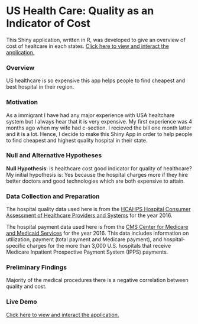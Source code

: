 # US Health Care: Quality as an Indicator of Cost

This Shiny application, written in R, was developed to give an overview of cost of healtcare in each states. [Click here to view and interact the application.]( https://berneskaracay.shinyapps.io/Medicare-Inpatient-Charge/) 

### Overview
US healthcare is so expensive this app helps people to find cheapest and best hospital in their region.

### Motivation

As a immigrant I have had any major experience with USA healtchare system but I always hear that it is very expensive. My first experience was 4 months ago when my wife had c-section. I recieved the bill one month latter and it is a lot. Hence, I decide to make this Shiny App in order to help people to find cheapest and highest quality hospital in their state. 

### Null and Alternative Hypotheses

**Null Hypothesis**:
Is healthcare cost good indicator for quality of healthcare? 
My initial hypothesis is: Yes because the hospital charges more if they
hire better doctors and good technologies which are both
expensive to attain.

### Data Collection and Preparation

The hospital quality data used here is from the [HCAHPS Hospital Consumer Assessment of Healthcare Providers and Systems](https://www.hcahpsonline.org/en/) for the year 2016. 

The hospital payment data used here is from the
[CMS Center for Medicare and Medicaid Services](https://www.cms.gov/research-statistics-data-and-systems/statistics-trends-and-reports/medicare-provider-charge-data/inpatient.html) for the year 2016. This data includes information on utilization, payment (total payment and Medicare payment), and hospital-specific charges for the more than 3,000 U.S. hospitals that receive Medicare Inpatient Prospective Payment System (IPPS) payments. 


### Preliminary Findings
Majority of the medical procedures there is a negative correlation between quality and cost.

### Live Demo

[Click here to view and interact the application.]( https://berneskaracay.shinyapps.io/Medicare-Inpatient-Charge/) 
